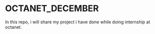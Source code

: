 # OCTANET_DECEMBER
In this repo, i will share my project i have done while doing internship at octanet.
